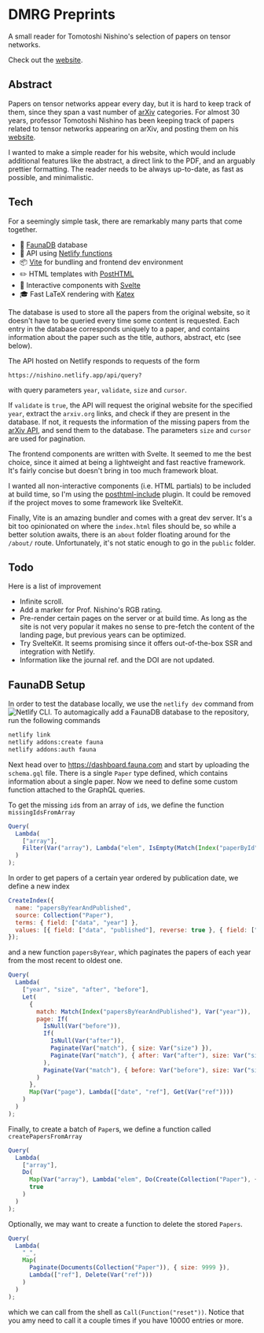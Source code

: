 # DMRG Preprints

A small reader for Tomotoshi Nishino's selection of papers on tensor networks.

Check out the [website](https://nishino.netlify.app/).

## Abstract

Papers on tensor networks appear every day, but it is hard to keep track of them, since they span a vast number of [arXiv](http://arxiv.org) categories.
For almost 30 years, professor Tomotoshi Nishino has been keeping track of papers related to tensor networks appearing on arXiv, and posting them on his [website](http://quattro.phys.sci.kobe-u.ac.jp/dmrg/condmat.html).

I wanted to make a simple reader for his website, which would include additional features like the abstract, a direct link to the PDF, and an arguably prettier formatting.
The reader needs to be always up-to-date, as fast as possible, and minimalistic.

## Tech

For a seemingly simple task, there are remarkably many parts that come together.

- 💾 [FaunaDB](https://fauna.com/) database
- 🤖 API using [Netlify functions](https://www.netlify.com/products/functions/)
- 📦 [Vite](https://vitejs.dev/) for bundling and frontend dev environment
- ✏️ HTML templates with [PostHTML](https://github.com/posthtml/)
- 🎲 Interactive components with [Svelte](https://svelte.dev/)
- 🎓 Fast LaTeX rendering with [Katex](https://katex.org/)

The database is used to store all the papers from the original website, so it doesn't have to be queried every time some content is requested.
Each entry in the database corresponds uniquely to a paper, and contains information about the paper such as the title, authors, abstract, etc (see below).

The API hosted on Netlify responds to requests of the form

```
https://nishino.netlify.app/api/query?
```

with query parameters `year`, `validate`, `size` and `cursor`.

If `validate` is `true`, the API will request the original website for the specified `year`, extract the `arxiv.org` links, and check if they are present in the database.
If not, it requests the information of the missing papers from the [arXiv API](http://arxiv.org/help/api/), and send them to the database.
The parameters `size` and `cursor` are used for pagination.

The frontend components are written with Svelte.
It seemed to me the best choice, since it aimed at being a lightweight and fast reactive framework.
It's fairly concise but doesn't bring in too much framework bloat.

I wanted all non-interactive components (i.e. HTML partials) to be included at build time, so I'm using the [posthtml-include](https://github.com/posthtml/posthtml-include) plugin.
It could be removed if the project moves to some framework like SvelteKit.

Finally, Vite is an amazing bundler and comes with a great dev server.
It's a bit too opinionated on where the `index.html` files should be, so while a better solution awaits, there is an `about` folder floating around for the `/about/` route.
Unfortunately, it's not static enough to go in the `public` folder.

## Todo

Here is a list of improvement

- Infinite scroll.
- Add a marker for Prof. Nishino's RGB rating.
- Pre-render certain pages on the server or at build time. As long as the site is not very popular it makes no sense to pre-fetch the content of the landing page, but previous years can be optimized.
- Try SvelteKit. It seems promising since it offers out-of-the-box SSR and integration with Netlify.
- Information like the journal ref. and the DOI are not updated.

## FaunaDB Setup

In order to test the database locally, we use the `netlify dev` command from ![Netlify CLI](https://cli.netlify.com/).
To automagically add a FaunaDB database to the repository, run the following commands

```bash
netlify link
netlify addons:create fauna
netlify addons:auth fauna
```

Next head over to https://dashboard.fauna.com and start by uploading the `schema.gql` file.
There is a single `Paper` type defined, which contains information about a single paper.
Now we need to define some custom function attached to the GraphQL queries.

To get the missing `id`s from an array of `id`s, we define the function `missingIdsFromArray`

```js
Query(
  Lambda(
    ["array"],
    Filter(Var("array"), Lambda("elem", IsEmpty(Match(Index("paperById"), Var("elem")))))
  )
);
```

In order to get papers of a certain year ordered by publication date, we define a new index

```js
CreateIndex({
  name: "papersByYearAndPublished",
  source: Collection("Paper"),
  terms: { field: ["data", "year"] },
  values: [{ field: ["data", "published"], reverse: true }, { field: ["ref"] }]
});
```

and a new function `papersByYear`, which paginates the papers of each year from the most recent to oldest one.

```js
Query(
  Lambda(
    ["year", "size", "after", "before"],
    Let(
      {
        match: Match(Index("papersByYearAndPublished"), Var("year")),
        page: If(
          IsNull(Var("before")),
          If(
            IsNull(Var("after")),
            Paginate(Var("match"), { size: Var("size") }),
            Paginate(Var("match"), { after: Var("after"), size: Var("size") })
          ),
          Paginate(Var("match"), { before: Var("before"), size: Var("size") })
        )
      },
      Map(Var("page"), Lambda(["date", "ref"], Get(Var("ref"))))
    )
  )
);
```

Finally, to create a batch of `Paper`s, we define a function called `createPapersFromArray`

```js
Query(
  Lambda(
    ["array"],
    Do(
      Map(Var("array"), Lambda("elem", Do(Create(Collection("Paper"), { data: Var("elem") })))),
      true
    )
  )
);
```

Optionally, we may want to create a function to delete the stored `Papers`.

```js
Query(
  Lambda(
    "_",
    Map(
      Paginate(Documents(Collection("Paper")), { size: 9999 }),
      Lambda(["ref"], Delete(Var("ref")))
    )
  )
);
```

which we can call from the shell as `Call(Function("reset"))`.
Notice that you amy need to call it a couple times if you have 10000 entries or more.
